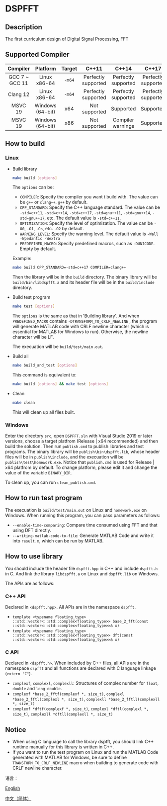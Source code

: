 # DSPFFT

## Description

The first curriculum design of Digital Signal Processing, FFT  

## Supported Compiler

|    Compiler     |     Platform     | Target |        C++11        |        C++14        |        C++17        |
| :-------------: | :--------------: | :----: | :-----------------: | :-----------------: | :-----------------: |
| GCC 7 \~ GCC 11 |   Linux x86-64   | `-m64` | Perfectly supported | Perfectly supported | Perfectly supported |
|    Clang 12     |   Linux x86-64   | `-m64` | Perfectly supported | Perfectly supported | Perfectly supported |
|     MSVC 19     | Windows (64-bit) |  x64   |    Not supported    |      Supported      |      Supported      |
|     MSVC 19     | Windows (64-bit) |  x86   |    Not supported    |  Compiler warnings  |      Supported      |

## How to build

### Linux

+ Build library

  ```sh
  make build [options]
  ```

  The `options` can be:

  + `COMPILER`: Specify the compiler you want t build with. The value can be `g++` or `clang++`. `g++` by default.
  + `CPP_STANDARD`: Specify the C++ language standard. The value can be `-std=c++11`, `-std=c++14`, `-std=c++17`, `-std=gnu++11`, `-std=gnu++14`, `-std=gnu++17`, etc. The default value is `-std=c++11`.
  + `OPTIMIZATION`: Specify the level of optimization. The value can be `-O0`, `-O1`, `-Os`, etc. `-O2` by default.  
  + `WARNING_LEVEL`: Specify the warning level. The default value is `-Wall -Wpedantic -Wextra`
  + `PREDEFINED_MACRO`: Specify predefined macros, such as `-DUNICODE`. Empty by default.  

  Example:   

  ```sh
  make build CPP_STANDARD=-std=c++17 COMPILER=clang++
  ```

  Then the library will be in the `build` directory. The binary library will be `build/bin/libdspfft.a` and its header file will be in the `build/include` directory.  

+ Build test program

  ```sh
  make test [options]
  ```

  The `options` is the same as that in 'Building library'. And when `PREDEFINED_MACRO` contains `-DTRANSFORM_TO_CRLF_NEWLINE`  , the program will generate MATLAB code with CRLF newline character (which is essential for MATLAB for Windows to run). Otherwise, the newline character will be LF.  

  The execuation will be `build/test/main.out`.  

+ Build all

  ```sh
  make build_and_test [options]
  ```

  This command is equivalent to:  

  ```sh
  make build [options] && make test [options]
  ```

+ Clean  

  ```sh
  make clean
  ```

  This will clean up all files built. 

### Windows

Enter the directory `src`, open `DSPFFT.sln` with Visual Studio 2019 or later versions, choose a target platfrom (Release | x64 recommended) and then build the solution. Then run `publish.cmd` to publish libraries and test programs. The binary library will be `publish\bin\dspfft.lib`, whose header files will be in `publish\include`, and the execuation will be `publish\test\homework.exe`. Notice that `publish.cmd` is used for Release | x64 platfrom by default. To change platform, please edit it and change the value of the variable `BINARY_DIR`.  

To clean up, you can run `clean_publish.cmd`.  

## How to run test program

The execuation is `build/test/main.out` on Linux and `homework.exe` on Windows. When running this program, you can pass parameters as follows: 

+  `--enable-time-comparing`: Compare time consumed using FFT and that using DFT directly.  
+ `--writing-matlab-code-to-file`: Generate MATLAB Code and write it into `result.m`, which can be run by MATLAB.  

## How to use library

You should include the header file `dspfft.hpp` in C++ and include `dspfft.h` in C. And link the library `libdspfft.a` on Linux and `dspfft.lib` on Windows.  

The APIs are as follows: 

### C++ API

Declared in `<dspfft.hpp>`. All APIs are in the namespace `dspfft`.  

+ `template <typename floating_type> ::std::vector<::std::complex<floating_type>> base_2_fft(const ::std::vector<::std::complex<floating_type>>& x)`  
+ `template <typename floating_type> ::std::vector<::std::complex<floating_type>> dft(const ::std::vector<::std::complex<floating_type>>& x)`  

### C API

Declared in `<dspfft.h>`. When included by C++ files, all APIs are in the namespace `dspfft` and all functions are declared with C language linkage (`extern "C"`).  

+ `complexf`, `complexl`, `complexll`: Structures of complex number for `float`, `double` and `long double`.  
+ `complexf *base_2_fftf(complexf *, size_t)`, `complexl *base_2_fftl(complexl *, size_t)`, `complexll *base_2_fftll(complexll *, size_t)`
+ `complexf *dftf(complexf *, size_t)`, `complexl *dftl(complexl *, size_t)`, `complexll *dftll(complexll *, size_t)`

## Notice

+ When using C language to call the library dspfft, you should link C++ runtime manually for this library is written in C++.  
+ If you want to run the test program on Linux and run the MATLAB Code generated with MATLAB for Windows, be sure to define `TRANSFORM_TO_CRLF_NEWLINE` macro when building to generate code with CRLF newline character. 

语言：  

[English](./README.md)  

[中文（简体）](./README_zh_CN.md)

